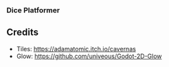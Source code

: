 ### Dice Platformer

## Credits

- Tiles: https://adamatomic.itch.io/cavernas
- Glow: https://github.com/univeous/Godot-2D-Glow